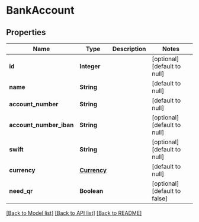 # BankAccount
## Properties

| Name | Type | Description | Notes |
|------------ | ------------- | ------------- | -------------|
| **id** | **Integer** |  | [optional] [default to null] |
| **name** | **String** |  | [default to null] |
| **account\_number** | **String** |  | [default to null] |
| **account\_number\_iban** | **String** |  | [optional] [default to null] |
| **swift** | **String** |  | [optional] [default to null] |
| **currency** | [**Currency**](Currency.md) |  | [default to null] |
| **need\_qr** | **Boolean** |  | [optional] [default to false] |

[[Back to Model list]](../README.md#documentation-for-models) [[Back to API list]](../README.md#documentation-for-api-endpoints) [[Back to README]](../README.md)

